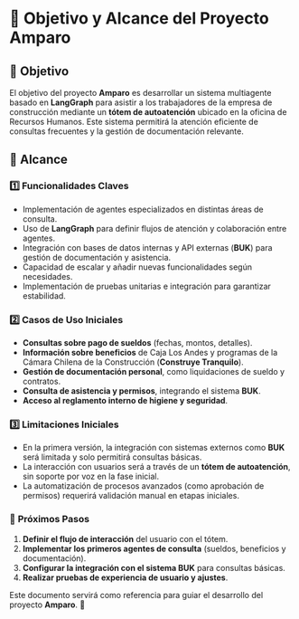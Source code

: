 # 🎯 Objetivo y Alcance del Proyecto Amparo

## 📌 Objetivo
El objetivo del proyecto **Amparo** es desarrollar un sistema multiagente basado en **LangGraph** para asistir a los trabajadores de la empresa de construcción mediante un **tótem de autoatención** ubicado en la oficina de Recursos Humanos. Este sistema permitirá la atención eficiente de consultas frecuentes y la gestión de documentación relevante.

## 📍 Alcance
### 1️⃣ **Funcionalidades Claves**
- Implementación de agentes especializados en distintas áreas de consulta.
- Uso de **LangGraph** para definir flujos de atención y colaboración entre agentes.
- Integración con bases de datos internas y API externas (**BUK**) para gestión de documentación y asistencia.
- Capacidad de escalar y añadir nuevas funcionalidades según necesidades.
- Implementación de pruebas unitarias e integración para garantizar estabilidad.

### 2️⃣ **Casos de Uso Iniciales**
- **Consultas sobre pago de sueldos** (fechas, montos, detalles).
- **Información sobre beneficios** de Caja Los Andes y programas de la Cámara Chilena de la Construcción (**Construye Tranquilo**).
- **Gestión de documentación personal**, como liquidaciones de sueldo y contratos.
- **Consulta de asistencia y permisos**, integrando el sistema **BUK**.
- **Acceso al reglamento interno de higiene y seguridad**.

### 3️⃣ **Limitaciones Iniciales**
- En la primera versión, la integración con sistemas externos como **BUK** será limitada y solo permitirá consultas básicas.
- La interacción con usuarios será a través de un **tótem de autoatención**, sin soporte por voz en la fase inicial.
- La automatización de procesos avanzados (como aprobación de permisos) requerirá validación manual en etapas iniciales.

### 🚀 **Próximos Pasos**
1. **Definir el flujo de interacción** del usuario con el tótem.
2. **Implementar los primeros agentes de consulta** (sueldos, beneficios y documentación).
3. **Configurar la integración con el sistema BUK** para consultas básicas.
4. **Realizar pruebas de experiencia de usuario y ajustes**.

Este documento servirá como referencia para guiar el desarrollo del proyecto **Amparo**. 📌

